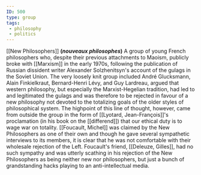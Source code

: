 ```yaml
---
ID: 500
type: group
tags: 
 - philosophy
 - politics
---
```


[[New Philosophers]]
**(*nouveaux philosophes*)** A group of young French philosophers who,
despite their previous attachments to Maoism, publicly broke with
[[Marxism]] in the early
1970s, following the publication of Russian dissident writer Alexander
Solzhenitsyn's account of the gulags in the Soviet Union. The very
loosely knit group included André Glucksmann, Alain Finkielkraut,
Bernard-Henri Lévy, and Guy Lardreau, argued that western philosophy,
but especially the Marxist-Hegelian tradition, had led to and
legitimated the gulags and was therefore to be rejected in favour of a
new philosophy not devoted to the totalizing goals of the older styles
of philosophical system. The highpoint of this line of thought, however,
came from outside the group in the form of [[Lyotard, Jean-François]]'s proclamation (in
his book on the
[[differend]]) that our
ethical duty is to wage war on totality. [[Foucault, Michel]] was claimed by
the New Philosophers as one of their own and though he gave several
sympathetic interviews to its members, it is clear that he was not
comfortable with their wholesale rejection of the Left. Foucault's
friend, [[Deleuze, Gilles]],
had no such sympathy and was utterly scathing in his rejection of the
New Philosophers as being neither new nor philosophers, but just a bunch
of grandstanding hacks playing to an anti-intellectual media.
